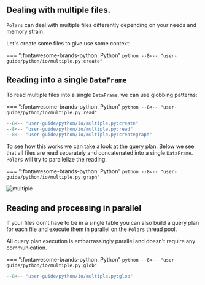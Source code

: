 ## Dealing with multiple files.

`Polars` can deal with multiple files differently depending on your needs and memory strain.

Let's create some files to give use some context:

=== ":fontawesome-brands-python: Python"
    ``` python
    --8<-- "user-guide/python/io/multiple.py:create"
    ```

## Reading into a single `DataFrame`

To read multiple files into a single `DataFrame`, we can use globbing patterns:

=== ":fontawesome-brands-python: Python"
    ``` python
    --8<-- "user-guide/python/io/multiple.py:read"
    ```

```python exec="on" result="text" session="user-guide/io/multiple"
--8<-- "user-guide/python/io/multiple.py:create"
--8<-- "user-guide/python/io/multiple.py:read"
--8<-- "user-guide/python/io/multiple.py:creategraph"
```

To see how this works we can take a look at the query plan. Below we see that all files are read separately and
concatenated into a single `DataFrame`. `Polars` will try to parallelize the reading.

=== ":fontawesome-brands-python: Python"
    ``` python
    --8<-- "user-guide/python/io/multiple.py:graph"
    ```

![multiple](../../src/images/multiple.png)

## Reading and processing in parallel

If your files don't have to be in a single table you can also build a query plan for each file and execute them in parallel
on the `Polars` thread pool.

All query plan execution is embarrassingly parallel and doesn't require any communication.

=== ":fontawesome-brands-python: Python"
    ``` python
    --8<-- "user-guide/python/io/multiple.py:glob"
    ```

```python exec="on" result="text" session="user-guide/io/multiple"
--8<-- "user-guide/python/io/multiple.py:glob"
```
